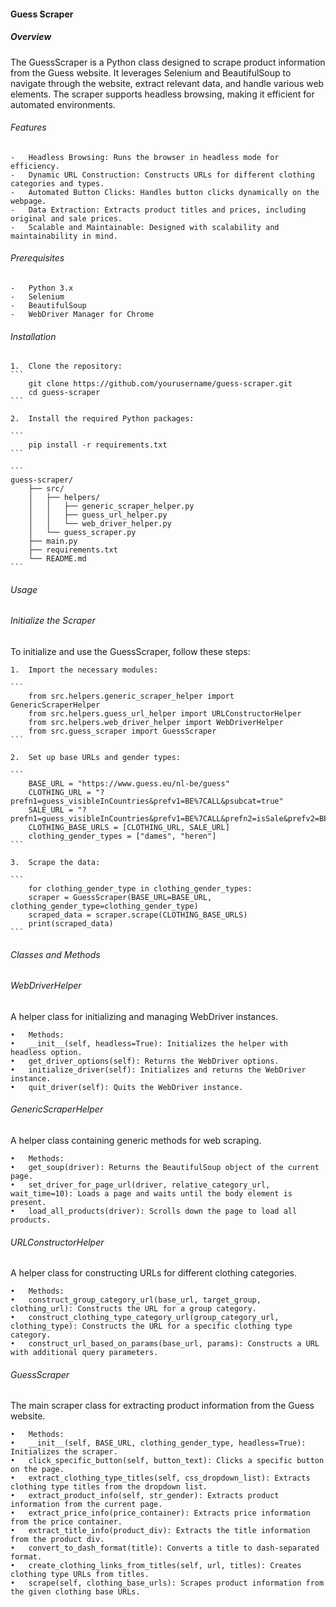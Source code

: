 #### Guess Scraper

##### Overview

The GuessScraper is a Python class designed to scrape product information from the Guess website. It leverages Selenium and BeautifulSoup to navigate through the website, extract relevant data, and handle various web elements. The scraper supports headless browsing, making it efficient for automated environments.

###### Features

	-	Headless Browsing: Runs the browser in headless mode for efficiency.
	-	Dynamic URL Construction: Constructs URLs for different clothing categories and types.
	-	Automated Button Clicks: Handles button clicks dynamically on the webpage.
	-	Data Extraction: Extracts product titles and prices, including original and sale prices.
	-	Scalable and Maintainable: Designed with scalability and maintainability in mind.

###### Prerequisites

	-	Python 3.x
	-	Selenium
	-	BeautifulSoup
	-	WebDriver Manager for Chrome

###### Installation

	1.	Clone the repository:
    ```
        git clone https://github.com/yourusername/guess-scraper.git
        cd guess-scraper
    ```

	2.	Install the required Python packages:  

    ```
        pip install -r requirements.txt
    ```

    ```
    guess-scraper/
        ├── src/
        │   ├── helpers/
        │   │   ├── generic_scraper_helper.py
        │   │   ├── guess_url_helper.py
        │   │   └── web_driver_helper.py
        │   └── guess_scraper.py
        ├── main.py
        ├── requirements.txt
        └── README.md
    ```

###### Usage

###### Initialize the Scraper

To initialize and use the GuessScraper, follow these steps:

	1.	Import the necessary modules:

    ```
        from src.helpers.generic_scraper_helper import GenericScraperHelper
        from src.helpers.guess_url_helper import URLConstructorHelper
        from src.helpers.web_driver_helper import WebDriverHelper
        from src.guess_scraper import GuessScraper
    ```

    2.	Set up base URLs and gender types:

    ```
        BASE_URL = "https://www.guess.eu/nl-be/guess"
        CLOTHING_URL = "?prefn1=guess_visibleInCountries&prefv1=BE%7CALL&psubcat=true"
        SALE_URL = "?prefn1=guess_visibleInCountries&prefv1=BE%7CALL&prefn2=isSale&prefv2=BE"
        CLOTHING_BASE_URLS = [CLOTHING_URL, SALE_URL]
        clothing_gender_types = ["dames", "heren"]
    ```

    3.	Scrape the data:

    ```
        for clothing_gender_type in clothing_gender_types:
        scraper = GuessScraper(BASE_URL=BASE_URL, clothing_gender_type=clothing_gender_type)
        scraped_data = scraper.scrape(CLOTHING_BASE_URLS)
        print(scraped_data)
    ```
###### Classes and Methods

###### WebDriverHelper

A helper class for initializing and managing WebDriver instances.

	•	Methods:
	•	__init__(self, headless=True): Initializes the helper with headless option.
	•	get_driver_options(self): Returns the WebDriver options.
	•	initialize_driver(self): Initializes and returns the WebDriver instance.
	•	quit_driver(self): Quits the WebDriver instance.

###### GenericScraperHelper

A helper class containing generic methods for web scraping.

	•	Methods:
	•	get_soup(driver): Returns the BeautifulSoup object of the current page.
	•	set_driver_for_page_url(driver, relative_category_url, wait_time=10): Loads a page and waits until the body element is present.
	•	load_all_products(driver): Scrolls down the page to load all products.

###### URLConstructorHelper

A helper class for constructing URLs for different clothing categories.

	•	Methods:
	•	construct_group_category_url(base_url, target_group, clothing_url): Constructs the URL for a group category.
	•	construct_clothing_type_category_url(group_category_url, clothing_type): Constructs the URL for a specific clothing type category.
	•	construct_url_based_on_params(base_url, params): Constructs a URL with additional query parameters.

###### GuessScraper

The main scraper class for extracting product information from the Guess website.

	•	Methods:
	•	__init__(self, BASE_URL, clothing_gender_type, headless=True): Initializes the scraper.
	•	click_specific_button(self, button_text): Clicks a specific button on the page.
	•	extract_clothing_type_titles(self, css_dropdown_list): Extracts clothing type titles from the dropdown list.
	•	extract_product_info(self, str_gender): Extracts product information from the current page.
	•	extract_price_info(price_container): Extracts price information from the price container.
	•	extract_title_info(product_div): Extracts the title information from the product div.
	•	convert_to_dash_format(title): Converts a title to dash-separated format.
	•	create_clothing_links_from_titles(self, url, titles): Creates clothing type URLs from titles.
	•	scrape(self, clothing_base_urls): Scrapes product information from the given clothing base URLs.
